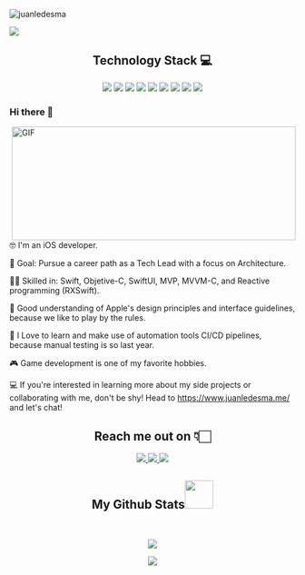 ![juanledesma](https://user-images.githubusercontent.com/19560736/229313422-8cdcaf82-5347-4fd2-a437-1f89caae94be.png)

![](https://komarev.com/ghpvc/?username=Juanledesmaa&color=ff69b4)

<h2 align="center">Technology Stack 💻</h2>

<p align="center">
<img src="https://img.shields.io/badge/Xcode-007ACC?style=for-the-badge&logo=Xcode&logoColor=white"/>
<img src="https://img.shields.io/badge/swift-F54A2A?style=for-the-badge&logo=swift&logoColor=white"/>
<img src="https://img.shields.io/badge/iOS-000000?style=for-the-badge&logo=ios&logoColor=white"/>
<img src="https://img.shields.io/badge/react-%2320232a.svg?style=for-the-badge&logo=react&logoColor=%2361DAFB"/>
<img src="https://img.shields.io/badge/react_native-%2320232a.svg?style=for-the-badge&logo=react&logoColor=%2361DAFB"/>
<img src="https://img.shields.io/badge/html5-%23E34F26.svg?style=for-the-badge&logo=html5&logoColor=white"/>
<img src="https://img.shields.io/badge/css3-%231572B6.svg?style=for-the-badge&logo=css3&logoColor=white"/>
<img src="https://img.shields.io/badge/git-%23F05033.svg?style=for-the-badge&logo=git&logoColor=white"/>
<img src="https://img.shields.io/badge/github-%23121011.svg?style=for-the-badge&logo=github&logoColor=white"/>
</p>


### Hi there 👋

<img height="200" width="500" alt="GIF" align="right" src="https://user-images.githubusercontent.com/19560736/229314409-9fd5c7bd-dddd-4160-aeb0-c1a805bea42d.gif">


🤓 I'm an iOS developer.

🎯 Goal: Pursue a career path as a Tech Lead with a focus on Architecture.

👨‍💻 Skilled in: Swift, Objetive-C, SwiftUI, MVP, MVVM-C, and Reactive programming (RXSwift).

🎨 Good understanding of Apple's design principles and interface guidelines, because we like to play by the rules. 

🚀 I Love to learn and make use of automation tools CI/CD pipelines, because manual testing is so last year. 

🎮 Game development is one of my favorite hobbies.

💻 If you're interested in learning more about my side projects or collaborating with me, don't be shy! Head to https://www.juanledesma.me/ and let's chat!

<h2 align="center">Reach me out on 👇🏻</h2>

<p align="center">

<a href="mailto: jlmanuel8540@gmail.com">
 <img src="https://img.shields.io/badge/-jlmanuel8540@gmail.com-c14438?style=flat-square&logo=Gmail&logoColor=white&link=mailto:jlmanuel8540@gmail.com"/>
</a>
<a href="https://www.linkedin.com/in/juanmanuelledesma/">
 <img src="https://img.shields.io/badge/-juanmanuelledesma-blue?style=flat-square&logo=Linkedin&logoColor=white&link=https://www.linkedin.com/in/juanmanuelledesma/"/>
</a>
 <a href="https://www.juanledesma.me/">
 <img src="https://img.shields.io/badge/-juanledesma.me-blue?style=flat-square&logo=Safari&logoColor=white&link=https://www.juanledesma.me/"/>
</a>
</p>

<h2 align="center">
  My Github Stats<img src="https://media.giphy.com/media/VgCDAzcKvsR6OM0uWg/giphy.gif" width="50">
</h2>
 
<br>

<p align = "center">
  <img  src = "https://github-readme-stats.vercel.app/api?username=juanledesmaa&show_icons=true&theme=radical&line_height=27">
</p>

<p align = "center">
 <img  src="https://github-readme-streak-stats.herokuapp.com/?user=ritik307&show_icons=true&locale=en&layout=compact&theme=radical&line_height=0" />
</p> 
